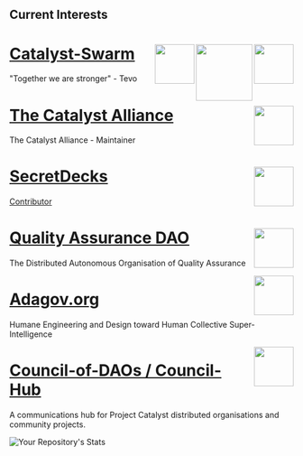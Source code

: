 ## Current Interests
<a href="https://github.com/Catalyst-Swarm"><img src="https://avatars.githubusercontent.com/u/86554682?s=400&u=33b80d06e93125df2fb64d693dddc12c71b03171&v=4" align="right" width="70"> <a href="https://cardano.org/"><img src="https://github.com/NFT-DAO/Governance-HOLON/blob/main/Business-Plan/14-Our-Appendix/Graphics/cardano-logo-2.png" align="right" width="100"><a href="https://cardano.ideascale.com/a/index"><img src="https://github.com/NFT-DAO/Governance-HOLON/blob/main/Business-Plan/14-Our-Appendix/Graphics/ideascale.png" align="right" width="70">
[Catalyst-Swarm ](https://github.com/Catalyst-Swarm)
============================================================
"Together we are stronger" - Tevo
 
 <a href="https://github.com/The-Catalyst-Alliance"><img src="https://avatars.githubusercontent.com/u/86917926?s=200&v=4" align="right" width="70">
[The Catalyst Alliance](https://github.com/The-Catalyst-Alliance)
============================================================
The Catalyst Alliance - Maintainer
  
[SecretDecks](https://github.com/SecretDecks)
<a href="https://github.com/SecretDecks"><img src="https://avatars.githubusercontent.com/u/83766103?s=200&v=4" align="right" width="70">
============================================================ 
Contributor
 
<a href="https://github.com/Quality-Assurance-DAO"><img src="https://github.com/Quality-Assurance-DAO/DAO-Open-Source/blob/main/Documents/Binary/QA-DAO-LOGO.jpg" align="right" width="70">
[Quality Assurance DAO](https://github.com/Quality-Assurance-DAO)
============================================================
The Distributed Autonomous Organisation of Quality Assurance

 <a href="https://github.com/adagovorg"><img src="https://avatars.githubusercontent.com/u/84563823?s=400&u=323a0b61732cfea389fbc0e410a0a19d1079a7be&v=4" align="right" width="70">

 [Adagov.org](https://github.com/adagovorg)
============================================================ 
Humane Engineering and Design toward Human Collective Super-Intelligence
 

 <a href="https://github.com/Council-of-DAOs"><img src="https://avatars.githubusercontent.com/u/82062544?s=200&v=4" align="right" width="70">
  
 [ Council-of-DAOs / Council-Hub ](https://github.com/Council-of-DAOs/Council-Hub)
============================================================ 
A communications hub for Project Catalyst distributed organisations and community projects.  


![Your Repository's Stats](https://github-readme-stats.vercel.app/api?username=stephen-rowan&show_icons=true)

